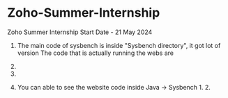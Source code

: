 # Zoho-Summer-Internship

Zoho Summer Internship Start Date - 21 May 2024

1. The main code of sysbench is inside "Sysbench directory", it got lot of version
  The code that is actually running the webs are
  1. 
  2.

2. You can able to see the website code inside Java -> Sysbench
   1. 
   2. 
